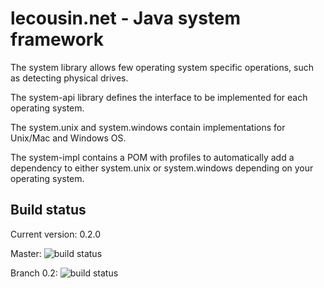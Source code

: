 # lecousin.net - Java system framework

The system library allows few operating system specific operations, such as detecting
physical drives.

The system-api library defines the interface to be implemented for each operating system.

The system.unix and system.windows contain implementations for Unix/Mac and Windows OS.

The system-impl contains a POM with profiles to automatically add a dependency to either
system.unix or system.windows depending on your operating system.

## Build status

Current version: 0.2.0

Master: ![build status](https://travis-ci.org/lecousin/java-framework-system.svg?branch=master "Build Status")

Branch 0.2: ![build status](https://travis-ci.org/lecousin/java-framework-system.svg?branch=0.2 "Build Status")
